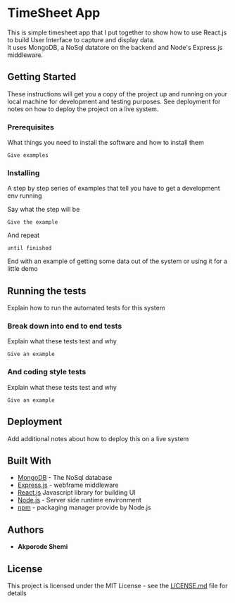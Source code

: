 # TimeSheet App
This is simple timesheet app that I put together to show how to use React.js to build User Interface to capture and display data.  
It uses MongoDB, a NoSql datatore on the backend and Node's Express.js middleware.

## Getting Started

These instructions will get you a copy of the project up and running on your local machine for development and testing purposes. See deployment for notes on how to deploy the project on a live system.

### Prerequisites

What things you need to install the software and how to install them

```
Give examples
```

### Installing

A step by step series of examples that tell you have to get a development env running

Say what the step will be

```
Give the example
```

And repeat

```
until finished
```

End with an example of getting some data out of the system or using it for a little demo

## Running the tests

Explain how to run the automated tests for this system

### Break down into end to end tests

Explain what these tests test and why

```
Give an example
```

### And coding style tests

Explain what these tests test and why

```
Give an example
```

## Deployment

Add additional notes about how to deploy this on a live system

## Built With

* [MongoDB](https://github.com/mongodb/docs) - The NoSql database
* [Express.js](https://expressjs.com/) - webframe middleware
* [React.js](https://facebook.github.io/react/) Javascript library for building UI
* [Node.js](https://nodejs.org/en/) - Server side runtime environment
* [npm](https://www.npmjs.com) - packaging manager provide by Node.js 

## Authors

* **Akporode Shemi**

## License

This project is licensed under the MIT License - see the [LICENSE.md](LICENSE.md) file for details
